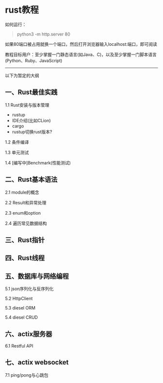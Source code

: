 # rust教程

如何运行：

> python3 -m http.server 80

如果80端口被占用就换一个端口，然后打开浏览器输入localhost:端口，即可阅读

教程目标用户：至少掌握一门静态语言(如Java、C)，以及至少掌握一门脚本语言(Python、Ruby、JavaScript)

---

以下为暂定的大纲

## 一、Rust最佳实践

1.1 Rust安装与版本管理

- rustup
- IDE介绍(比如CLion)
- cargo
- rustup切换rust版本?

1.2 条件编译

1.3 单元测试

1.4 \[编写中]Benchmark(性能测试)

## 二、Rust基本语法

2.1 module的概念

2.2 Result和异常处理

2.3 enum和option

2.4 遍历常见数据结构

## 三、Rust指针

## 四、Rust线程

## 五、数据库与网络编程

5.1 json序列化与反序列化

5.2 HttpClient

5.3 diesel ORM

5.4 diesel CRUD

## 六、actix服务器

6.1 Restful API

## 七、actix websocket

7.1 ping/pong与心跳包